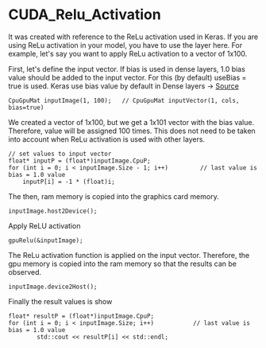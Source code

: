 # CUDA_Relu_Activation

It was created with reference to the ReLu activation used in Keras. If you are using ReLu activation in your model, you have to use the layer here.
For example, let's say you want to apply ReLu activation to a vector of 1x100.

First, let's define the input vector. If bias is used in dense layers, 1.0 bias value should be added to the input vector. For this (by default) useBias = true is used. Keras use bias value by default in Dense layers -> [Source](https://keras.io/api/layers/core_layers/dense/)

```
CpuGpuMat inputImage(1, 100);   // CpuGpuMat inputVector(1, cols, bias=true)
```

We created a vector of 1x100, but we get a 1x101 vector with the bias value. Therefore, value will be assigned 100 times. This does not need to be taken into account when ReLu activation is used with other layers.

```
// set values to input vector
float* inputP = (float*)inputImage.CpuP;
for (int i = 0; i < inputImage.Size - 1; i++)		  // last value is bias = 1.0 value
	inputP[i] = -1 * (float)i;
```

The then, ram memory is copied into the graphics card memory.

```
inputImage.host2Device();
```

Apply ReLU activation

```
gpuRelu(&inputImage);
```

The ReLu activation function is applied on the input vector. Therefore, the gpu memory is copied into the ram memory so that the results can be observed.

```
inputImage.device2Host();
```

Finally the result values is show

```
float* resultP = (float*)inputImage.CpuP;
for (int i = 0; i < inputImage.Size; i++)			// last value is bias = 1.0 value
		std::cout << resultP[i] << std::endl;
```
